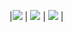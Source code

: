 |![](plots/isb-reposo-armando.png) | ![](plots/isb-isometrico-armando.png) | ![](plots/isb-contrafuerza-armando.png) |
